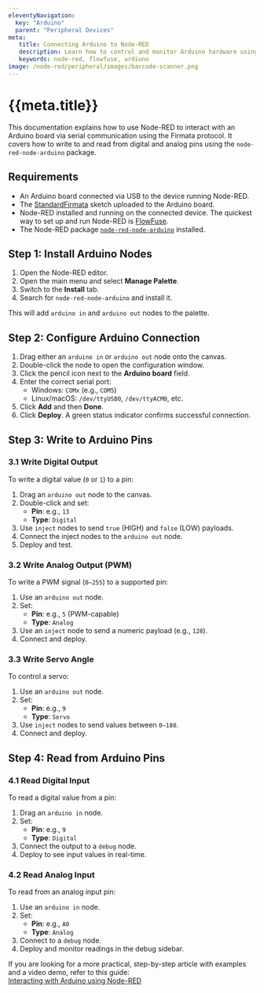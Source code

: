 ```yaml
---
eleventyNavigation:
  key: "Arduino"
  parent: "Peripheral Devices"
meta:
   title: Connecting Arduino to Node-RED
   description: Learn how to control and monitor Arduino hardware using Node-RED
   keywords: node-red, flowfuse, ardiuno
image: /node-red/peripheral/images/barcode-scanner.png
---
```


# {{meta.title}}

This documentation explains how to use Node-RED to interact with an Arduino board via serial communication using the Firmata protocol. It covers how to write to and read from digital and analog pins using the `node-red-node-arduino` package.

## Requirements

- An Arduino board connected via USB to the device running Node-RED.
- The [StandardFirmata](https://github.com/firmata/protocol) sketch uploaded to the Arduino board.
- Node-RED installed and running on the connected device. The quickest way to set up and run Node-RED is [FlowFuse](/).
- The Node-RED package [`node-red-node-arduino`](https://flows.nodered.org/node/node-red-node-arduino) installed.

## Step 1: Install Arduino Nodes

1. Open the Node-RED editor.
2. Open the main menu and select **Manage Palette**.
3. Switch to the **Install** tab.
4. Search for `node-red-node-arduino` and install it.

This will add `arduino in` and `arduino out` nodes to the palette.

## Step 2: Configure Arduino Connection

1. Drag either an `arduino in` or `arduino out` node onto the canvas.
2. Double-click the node to open the configuration window.
3. Click the pencil icon next to the **Arduino board** field.
4. Enter the correct serial port:
   - Windows: `COMx` (e.g., `COM5`)
   - Linux/macOS: `/dev/ttyUSB0`, `/dev/ttyACM0`, etc.
5. Click **Add** and then **Done**.
6. Click **Deploy**. A green status indicator confirms successful connection.

## Step 3: Write to Arduino Pins

### 3.1 Write Digital Output

To write a digital value (`0` or `1`) to a pin:

1. Drag an `arduino out` node to the canvas.
2. Double-click and set:
   - **Pin**: e.g., `13`
   - **Type**: `Digital`
3. Use `inject` nodes to send `true` (HIGH) and `false` (LOW) payloads.
4. Connect the inject nodes to the `arduino out` node.
5. Deploy and test.

### 3.2 Write Analog Output (PWM)

To write a PWM signal (`0–255`) to a supported pin:

1. Use an `arduino out` node.
2. Set:
   - **Pin**: e.g., `5` (PWM-capable)
   - **Type**: `Analog`
3. Use an `inject` node to send a numeric payload (e.g., `128`).
4. Connect and deploy.

### 3.3 Write Servo Angle

To control a servo:

1. Use an `arduino out` node.
2. Set:
   - **Pin**: e.g., `9`
   - **Type**: `Servo`
3. Use `inject` nodes to send values between `0–180`.
4. Connect and deploy.

## Step 4: Read from Arduino Pins

### 4.1 Read Digital Input

To read a digital value from a pin:

1. Drag an `arduino in` node.
2. Set:
   - **Pin**: e.g., `9`
   - **Type**: `Digital`
3. Connect the output to a `debug` node.
4. Deploy to see input values in real-time.

### 4.2 Read Analog Input

To read from an analog input pin:

1. Use an `arduino in` node.
2. Set:
   - **Pin**: e.g., `A0`
   - **Type**: `Analog`
3. Connect to a `debug` node.
4. Deploy and monitor readings in the debug sidebar.


If you are looking for a more practical, step-by-step article with examples and a video demo, refer to this guide:  
[Interacting with Arduino using Node-RED](/blog/2025/02/interacting-with-arduino-using-node-red/)
